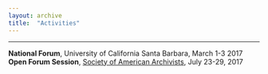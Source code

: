 ```yaml
---
layout: archive
title:  "Activities"
---
```

---
**National Forum**, University of California Santa Barbara, March 1-3 2017<br/>
**Open Forum Session**, [Society of American Archivists](http://www.thomaspadilla.org/), July 23-29, 2017
